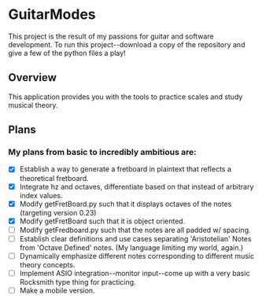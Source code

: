 # GuitarModes
This project is the result of my passions for guitar and software development. To run this project--download a copy of the repository and give a few of the python files a play!

## Overview
This application provides you with the tools to practice scales and study musical theory.

## Plans
### My plans from basic to incredibly ambitious are:
 - [x] Establish a way to generate a fretboard in plaintext that reflects a theoretical fretboard.
 - [x] Integrate hz and octaves, differentiate based on that instead of arbitrary index values.
 - [X] Modify getFretBoard.py such that it displays octaves of the notes (targeting version 0.23)
 - [X] Modify getFretBoard such that it is object oriented.
 - [ ] Modify getFredboard.py such that the notes are all padded w/ spacing.
 - [ ] Establish clear definitions and use cases separating 'Aristotelian' Notes from 'Octave Defined' notes. (My language limiting my world, again.)
 - [ ] Dynamically emphasize different notes corresponding to different music theory concepts.
 - [ ] Implement ASIO integration--monitor input--come up with a very basic Rocksmith type thing for practicing.
 - [ ] Make a mobile version.
